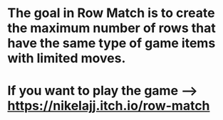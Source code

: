 # The goal in Row Match is to create the maximum number of rows that have the same type of game items with limited moves.
# If you want to play the game --> https://nikelajj.itch.io/row-match
